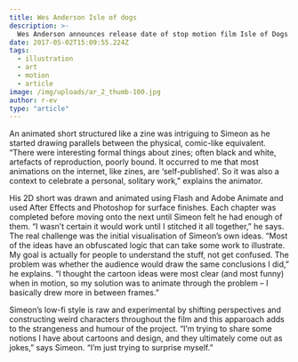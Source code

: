 ```yaml
---
title: Wes Anderson Isle of dogs
description: >-
  Wes Anderson announces release date of stop motion film Isle of Dogs with official poster.
date: 2017-05-02T15:09:55.224Z
tags:
  - illustration
  - art
  - motion
  - article
image: /img/uploads/ar_2_thumb-100.jpg
author: r-ev
type: "article"
---
```

An animated short structured like a zine was intriguing to Simeon as he started drawing parallels between the physical, comic-like equivalent. “There were interesting formal things about zines; often black and white, artefacts of reproduction, poorly bound. It occurred to me that most animations on the internet, like zines, are ‘self-published’. So it was also a context to celebrate a personal, solitary work,” explains the animator.

His 2D short was drawn and animated using Flash and Adobe Animate and used After Effects and Photoshop for surface finishes. Each chapter was completed before moving onto the next until Simeon felt he had enough of them. “I wasn’t certain it would work until I stitched it all together,” he says. The real challenge was the initial visualisation of Simeon’s own ideas. “Most of the ideas have an obfuscated logic that can take some work to illustrate. My goal is actually for people to understand the stuff, not get confused. The problem was whether the audience would draw the same conclusions I did,” he explains. “I thought the cartoon ideas were most clear (and most funny) when in motion, so my solution was to animate through the problem – I basically drew more in between frames.”

Simeon’s low-fi style is raw and experimental by shifting perspectives and constructing weird characters throughout the film and this apparoach adds to the strangeness and humour of the project. “I’m trying to share some notions I have about cartoons and design, and they ultimately come out as jokes,” says Simeon. “I’m just trying to surprise myself.”
